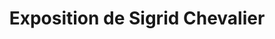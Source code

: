 ---
title: "Exposition de Sigrid Chevalier"
url: /villeneuvette/exposition-de-sigrid-chevalier/
shop: bijoux
---